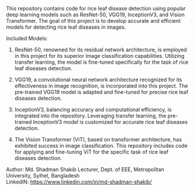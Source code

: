 
This repository contains code for rice leaf disease detection using popular deep learning models such as ResNet-50,
VGG19, InceptionV3, and Vision Transformer. The goal of this project is to develop accurate and efficient models
for detecting rice leaf diseases in images.

Included Models: 
<br> 
1. ResNet-50, renowned for its residual network architecture, is employed in this project for its superior image classification
capabilities. Utilizing transfer learning, the model is fine-tuned specifically for the task of rice leaf diseases detection.

2. VGG19, a convolutional neural network architecture recognized for its effectiveness in image recognition, is incorporated into
this project. The pre-trained VGG19 model is adapted and fine-tuned for precise rice leaf diseases detection.

3. InceptionV3, balancing accuracy and computational efficiency, is integrated into the repository. Leveraging transfer learning, 
the pre-trained InceptionV3 model is customized for accurate rice leaf diseases detection.

4. The Vision Transformer (ViT), based on transformer architecture, has exhibited success in image classification. This repository 
includes code for applying and fine-tuning ViT for the specific task of rice leaf diseases detection.

Author:
Md. Shadman Shakib
Lecturer, Dept. of EEE, Metropolitan University, Sylhet, Bangladesh
<br>
LinkedIN: https://www.linkedin.com/in/md-shadman-shakib/
